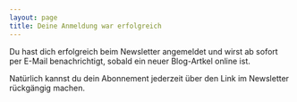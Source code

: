 ```yaml
---
layout: page
title: Deine Anmeldung war erfolgreich
---
```


Du hast dich erfolgreich beim Newsletter angemeldet und wirst ab sofort per
E-Mail benachrichtigt, sobald ein neuer Blog-Artkel online ist.

Natürlich kannst du dein Abonnement jederzeit über den Link im Newsletter
rückgängig machen.
